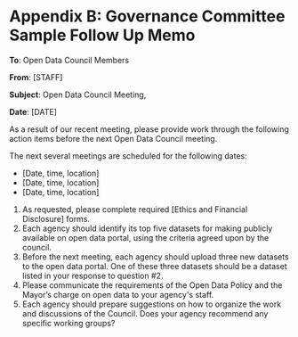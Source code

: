 # Appendix B: Governance Committee Sample Follow Up Memo

**To**: Open Data Council Members

**From**: [STAFF]

**Subject**: Open Data Council Meeting,

**Date**: [DATE]

As a result of our recent meeting, please provide work through the following action items before the next Open Data Council meeting.
 
The next several meetings are scheduled for the following dates:
* [Date, time, location]
* [Date, time, location]
* [Date, time, location]


1. As requested, please complete required [Ethics and Financial Disclosure] forms.
1. Each agency should identify its top five datasets for making publicly available on open data portal, using the criteria agreed upon by the council.
1. Before the next meeting, each agency should upload three new datasets to the open data portal. One of these three datasets should be a dataset listed in your response to question #2.
1. Please communicate the requirements of the Open Data Policy and the Mayor’s charge on open data to your agency's staff.
1. Each agency should prepare suggestions on how to organize the work and discussions of the Council. Does your agency recommend any specific working groups?
